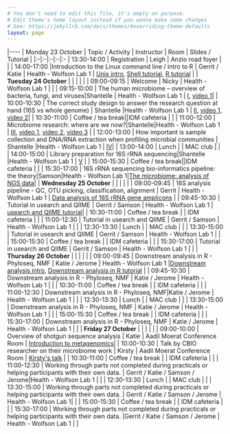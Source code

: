 ```yaml
---
# You don't need to edit this file, it's empty on purpose.
# Edit theme's home layout instead if you wanna make some changes
# See: https://jekyllrb.com/docs/themes/#overriding-theme-defaults
layout: page
---
```


|----
| Monday 23 October | Topic / Activity | Instructor | Room | Slides / Tutorial |
|:-|:-|:-|:-|:-
| 13:30-14:00 | Registration | Leigh | Anzio road foyer | |
| 14:00-17:00 |Introduction to the Linux command line / intro to R | Gerrit / Katie | Health - Wolfson Lab 1 | [Unix intro](http://web.cbio.uct.ac.za/~gerrit/slides/unix_intro_hex_2017.pdf), [Shell tutorial](http://swcarpentry.github.io/shell-novice/02-filedir/), [R tutorial](http://swcarpentry.github.io/r-novice-inflammation/01-starting-with-data/) |
| **Tuesday 24 October** | | | | |
| 09:00-09:15 | Welcome | Nicky | Health - Wolfson Lab 1 | |
| 09:15-10:00 | The human microbiome – overview of bacteria, fungi, and viruses|Shantelle | Health - Wolfson Lab 1 | [I](http://web.cbio.uct.ac.za/~gerrit/slides/shantelle/UCT_CBIO_microbiome_workshop_2017_I_The_human_microbiome.pdf), [video 1](https://www.youtube.com/watch?v=5DTrENdWvvM&t=75s)|
| 10:00-10:30 | The correct study design to answer the research question at hand (16S vs whole genome) | Shantelle |Health - Wolfson Lab 1 | [II](http://web.cbio.uct.ac.za/~gerrit/slides/shantelle/UCT_CBIO_microbiome_workshop_2017_II_16S_vs_whole_genome.pdf), [video 1](https://www.youtube.com/watch?v=O8VA2FYKUCE&t=23s), [video 2](https://www.youtube.com/watch?v=-7GK1HXwCtE&t=50s)|
| 10:30-11:00 | Coffee / tea break||IDM cafeteria | |
| 11:00-12:00 | Microbiome research: where are we now?|Shantelle|Health - Wolfson Lab 1 | [III](http://web.cbio.uct.ac.za/~gerrit/slides/shantelle/UCT_CBIO_microbiome_workshop_2017_III_Where_are_we_now.pdf), [video 1](https://www.youtube.com/watch?v=fyRyZ1zKtyA), [video 2](https://www.youtube.com/watch?v=yybsSqcB7mE&t=21s), [video 3](https://www.youtube.com/watch?v=Dim7YXYlRm0) |
| 12:00-13:00 | How important is sample collection and DNA/RNA extraction when profiling microbial communities | Shantelle |Health - Wolfson Lab 1 | [IV](http://web.cbio.uct.ac.za/~gerrit/slides/shantelle/UCT_CBIO_microbiome_workshop_2017_IV_Sample_collection.pdf)|
| 13:00-14:00 | Lunch | | MAC club | |
| 14:00-15:00 | Library preparation for 16S rRNA sequencing|Shantelle |Health - Wolfson Lab 1 | [V](http://web.cbio.uct.ac.za/~gerrit/slides/shantelle/UCT_CBIO_microbiome_workshop_2017_V_16S_Library_Prep.pdf) |
| 15:00-15:30 | Coffee / tea break||IDM cafeteria | |
| 15:30-17:00 | 16S rRNA sequencing bio-informatics pipeline: the theory|Samson|Health - Wolfson Lab 1|[The microbiome: analysis of NGS data](http://web.cbio.uct.ac.za/~gerrit/slides/Microbiome_Analysis_of_NGS_data.pdf)|
| **Wednesday 25 October** | | | | |
| 09:00-09:45 | 16S analysis pipeline - QC, OTU picking, classification, alignment | Gerrit | Health - Wolfson Lab 1 | [Data analysis of 16S rRNA gene amplicons](http://web.cbio.uct.ac.za/~gerrit/slides/data_analysis_of_16S_rRNA_gene_amplicons_uct.pdf) |
| 09:45-10:30 | Tutorial in usearch and QIIME | Gerrit / Samson | Health - Wolfson Lab 1 | [usearch and QIIME tutorial](https://github.com/grbot/16SrRNA-hex-tutorial)|
| 10:30-11:00 | Coffee / tea break | | IDM cafeteria | |
| 11:00-12:30 | Tutorial in usearch and QIIME | Gerrit / Samson | Health - Wolfson Lab 1 | |
| 12:30-13:30 | Lunch | | MAC club | |
| 13:30-15:00 | Tutorial in usearch and QIIME | Gerrit / Samson | Health - Wolfson Lab 1 | |
| 15:00-15:30 | Coffee / tea break | | IDM cafeteria | |
| 15:30-17:00 | Tutorial in usearch and QIIME | Gerrit / Samson | Health - Wolfson Lab 1 | |
| **Thursday 26 October** | | | | |
| 09:00-09:45 | Downstream analysis in R - Phyloseq, NMF | Katie / Jerome | Health - Wolfson Lab 1 |[Downstream analysis intro](http://web.cbio.uct.ac.za/~gerrit/slides/katie/20170221_cbio_16S_downstream_R.pdf), [Downstream analysis in R tutorial](https://github.com/grbot/16SrRNA-hex-tutorial/blob/master/downstream/Dog_microbiome_Aug2017_v2.Rmd) |
| 09:45-10:30 | Downstream analysis in R - Phyloseq, NMF | Katie / Jerome | Health - Wolfson Lab 1 | |
| 10:30-11:00 | Coffee / tea break | | IDM cafeteria | |
| 11:00-12:30 | Downstream analysis in R - Phyloseq, NMF|Katie / Jerome | Health - Wolfson Lab 1 | |
| 12:30-13:30 | Lunch | | MAC club | |
| 13:30-15:00 | Downstream analysis in R - Phyloseq, NMF | Katie / Jerome | Health - Wolfson Lab 1 | |
| 15:00-15:30 | Coffee / tea break | | IDM cafeteria | |
| 15:30-17:00 | Downstream analysis in R - Phyloseq, NMF | Katie / Jerome | Health - Wolfson Lab 1 | |
| **Friday 27 October** | | | | |
| 09:00-10:00 | Overview of shotgun sequence analysis | Katie | Aadil Moerat Conference Room | [Introduction to metagenomics](http://web.cbio.uct.ac.za/~gerrit/slides/katie/Oct2017_microbiome_workshop_metagenomics_intro.pdf)|
| 10:00-10:30 | Talk by CBIO researcher on their microbiome work  | Kirsty | Aadil Moerat Conference Room | [Kirsty's talk](http://web.cbio.uct.ac.za/~gerrit/slides/kirsty/microbiome_workshop_presentation.pdf) |
| 10:30-11:00 | Coffee / tea break | | IDM cafeteria | |
| 11:00-12:30 | Working through parts not completed during practicals or helping participants with their own data. | Gerrit / Katie / Samson / Jerome|Health - Wolfson Lab 1 | |
| 12:30-13:30 | Lunch | | MAC club | |
| 13:30-15:00 | Working through parts not completed during practicals or helping participants with their own data. | Gerrit / Katie / Samson / Jerome | Health - Wolfson Lab 1| |
| 15:00-15:30 | Coffee / tea break | | IDM cafeteria | |
| 15:30-17:00 | Working through parts not completed during practicals or helping participants with their own data. |Gerrit / Katie / Samson / Jerome | Health - Wolfson Lab 1 | |
